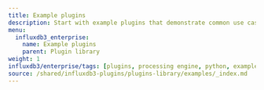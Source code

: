 ```yaml
---
title: Example plugins
description: Start with example plugins that demonstrate common use cases.
menu:
  influxdb3_enterprise:
    name: Example plugins
    parent: Plugin library
weight: 1
influxdb3/enterprise/tags: [plugins, processing engine, python, examples]
source: /shared/influxdb3-plugins/plugins-library/examples/_index.md
---
```


<!-- //SOURCE - content/shared/influxdb3-plugins/plugins-library/examples/_index.md -->